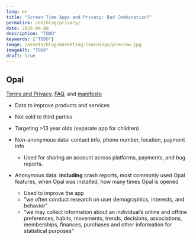```yaml
---
lang: en
title: "Screen Time Apps and Privacy: Bad Combination?"
permalink: /en/blog/privacy/
date: 2025-04-08
description: "TODO"
keywords: ["TODO"]
image: /assets/blog/marketing-learnings/preview.jpg
imageAlt: "TODO"
draft: true
---
```


## Opal

[Terms and Privacy](https://www.opal.so/terms), [FAQ](https://www.opal.so/help/what-do-you-do-with-my-data), and [manifesto](https://www.opal.so/blog/manifesto)

* Data to improve products and services
* Not sold to third parties
* Targeting >13 year olds (separate app for children)

* Non-anonymous data: contact info, phone number, location, payment info
  * Used for sharing an account across platforms, payments, and bug reports.
* Anonymous data: **including** crash reports, most commonly used Opal features, when Opal was installed, how many times Opal is opened
  * Used to improve the app
  * "we often conduct research on user demographics, interests, and behavior"
  * "we may collect information about an individual’s online and offline preferences, habits, movements, trends, decisions, associations, memberships, finances, purchases and other information for statistical purposes"
